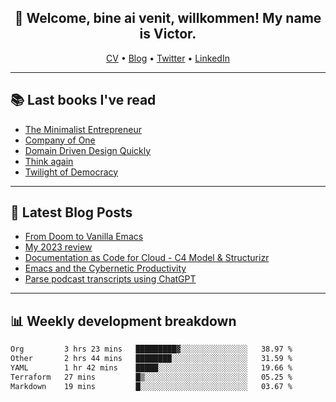 <h2 align="center">👋 Welcome, bine ai venit, willkommen! My name is Victor. </h2>
<p align="center">
  <a href="https://dornea.nu/cv">CV</a> •
  <a href="https://blog.dornea.nu">Blog</a> •
  <a href="https://twitter.com/victordorneanu">Twitter</a> •
  <a href="https://www.linkedin.com/in/victor-dorneanu/">LinkedIn</a> 
</p>

  <!--
  **dorneanu/dorneanu** is a ✨ _special_ ✨ repository because its `README.md` (this file) appears on your GitHub profile.

  Here are some ideas to get you started:

  - 🔭 I’m currently working on ...
  - 🌱 I’m currently learning ...
  - 👯 I’m looking to collaborate on ...
  - 🤔 I’m looking for help with ...
  - 💬 Ask me about ...
  - 📫 How to reach me: ...
  - 😄 Pronouns: ...
  - ⚡ Fun fact: ...
  -->

---

## 📚 Last books I've read

<!--START_SECTION:books-->
* [The Minimalist Entrepreneur](https://brainfck.org/book/the-minimalist-entrepreneur/)
* [Company of One](https://brainfck.org/book/company-of-one/)
* [Domain Driven Design Quickly](https://brainfck.org/book/domain-driven-design-quickly/)
* [Think again](https://brainfck.org/book/think-again/)
* [Twilight of Democracy](https://brainfck.org/book/twilight-of-democracy/)
<!--END_SECTION:books-->

---

## 📝 Latest Blog Posts

<!--START_SECTION:blog-->
* [From Doom to Vanilla Emacs](https://blog.dornea.nu/2024/02/22/from-doom-to-vanilla-emacs/)
* [My 2023 review](https://blog.dornea.nu/2024/01/02/my-2023-review/)
* [Documentation as Code for Cloud - C4 Model & Structurizr](https://blog.dornea.nu/2023/11/02/documentation-as-code-for-cloud-c4-model-structurizr/)
* [Emacs and the Cybernetic Productivity](https://blog.dornea.nu/2023/09/21/emacs-and-the-cybernetic-productivity/)
* [Parse podcast transcripts using ChatGPT](https://blog.dornea.nu/2023/08/28/parse-podcast-transcripts-using-chatgpt/)
<!--END_SECTION:blog-->

---

## 📊 **Weekly development breakdown**

<!--START_SECTION:waka-->

```txt
Org         3 hrs 23 mins   █████████▓░░░░░░░░░░░░░░░   38.97 %
Other       2 hrs 44 mins   ████████░░░░░░░░░░░░░░░░░   31.59 %
YAML        1 hr 42 mins    █████░░░░░░░░░░░░░░░░░░░░   19.66 %
Terraform   27 mins         █▒░░░░░░░░░░░░░░░░░░░░░░░   05.25 %
Markdown    19 mins         █░░░░░░░░░░░░░░░░░░░░░░░░   03.67 %
```

<!--END_SECTION:waka-->
